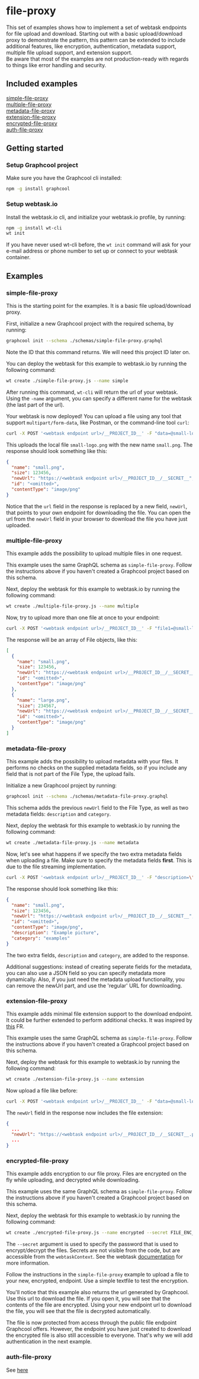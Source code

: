# file-proxy

This set of examples shows how to implement a set of webtask endpoints for file upload and download. Starting out with a basic upload/download proxy to demonstrate the pattern, this pattern can be extended to include additional features, like encryption, authentication, metadata support, multiple file upload support, and extension support.  
Be aware that most of the examples are not production-ready with regards to things like error handling and security.

## Included examples
[simple-file-proxy](#simple-file-proxy)  
[multiple-file-proxy](#multiple-file-proxy)  
[metadata-file-proxy](#metadata-file-proxy)  
[extension-file-proxy](#extension-file-proxy)  
[encrypted-file-proxy](#encrypted-file-proxy)  
[auth-file-proxy](#auth-file-proxy)

## Getting started

### Setup Graphcool project

Make sure you have the Graphcool cli installed:

```sh
npm -g install graphcool
```

### Setup webtask.io

Install the webtask.io cli, and initialize your webtask.io profile, by running:

```sh
npm -g install wt-cli
wt init
```

If you have never used wt-cli before, the `wt init` command will ask for your e-mail address or phone number to set up or connect to your webtask container.

## Examples

### simple-file-proxy

This is the starting point for the examples. It is a basic file upload/download proxy.

First, initialize a new Graphcool project with the required schema, by running:

```sh
graphcool init --schema ./schemas/simple-file-proxy.graphql
```

Note the ID that this command returns. We will need this project ID later on.

You can deploy the webtask for this example to webtask.io by running the following command:

```sh
wt create ./simple-file-proxy.js --name simple
```

After running this command, `wt-cli` will return the url of your webtask. Using the `-name` argument, you can specify a different name for the webtask (the last part of the url).

Your webtask is now deployed! You can upload a file using any tool that support `multipart/form-data`, like Postman, or the command-line tool `curl`:

```sh
curl -X POST '<webtask endpoint url>/__PROJECT_ID__' -F "data=@small-logo.png;filename=small.png"
```

This uploads the local file `small-logo.png` with the new name `small.png`. The response should look something like this:

```json
{
  "name": "small.png",
  "size": 123456,
  "newUrl": "https://<webtask endpoint url>/__PROJECT_ID__/__SECRET__",
  "id": "<omitted>",
  "contentType": "image/png"
}
```

Notice that the `url` field in the response is replaced by a new field, `newUrl`, that points to your own endpoint for downloading the file.
You can open the url from the `newUrl` field in your browser to download the file you have just uploaded.

### multiple-file-proxy

This example adds the possibility to upload multiple files in one request.

This example uses the same GraphQL schema as `simple-file-proxy`. Follow the instructions above if you haven't created a Graphcool project based on this schema.

Next, deploy the webtask for this example to webtask.io by running the following command:

```sh
wt create ./multiple-file-proxy.js --name multiple
```

Now, try to upload more than one file at once to your endpoint:

```sh
curl -X POST '<webtask endpoint url>/__PROJECT_ID__' -F "file1=@small-logo.png;filename=small.png;file2=@logo.png;filename=large.png"
```

The response will be an array of File objects, like this:

```json
[
  {
    "name": "small.png",
    "size": 123456,
    "newUrl": "https://<webtask endpoint url>/__PROJECT_ID__/__SECRET__",
    "id": "<omitted>",
    "contentType": "image/png"
  },
  {
    "name": "large.png",
    "size": 234567,
    "newUrl": "https://<webtask endpoint url>/__PROJECT_ID__/__SECRET__",
    "id": "<omitted>",
    "contentType": "image/png"
  }
]
```

### metadata-file-proxy

This example adds the possibility to upload metadata with your files. It performs no checks on the supplied metadata fields, so if you include any field that is not part of the File Type, the upload fails.

Initialize a new Graphcool project by running:

```sh
graphcool init --schema ./schemas/metadata-file-proxy.graphql
```

This schema adds the previous `newUrl` field to the File Type, as well as two metadata fields: `description` and `category`.

Next, deploy the webtask for this example to webtask.io by running the following command:

```sh
wt create ./metadata-file-proxy.js --name metadata
```

Now, let's see what happens if we specify the two extra metadata fields when uploading a file. Make sure to specify the metadata fields **first**. This is due to the file streaming implementation.

```sh
curl -X POST '<webtask endpoint url>/__PROJECT_ID__' -F "description=\"Example picture\";category=\"examples\";data=@small-logo.png;filename=small.png"
```

The response should look something like this:

```json
{
  "name": "small.png",
  "size": 123456,
  "newUrl": "https://<webtask endpoint url>/__PROJECT_ID__/__SECRET__",
  "id": "<omitted>",
  "contentType": "image/png",
  "description": "Example picture",
  "category": "examples"
}
```

The two extra fields, `description` and `category`, are added to the response.

Additional suggestions: instead of creating seperate fields for the metadata, you can also use a JSON field so you can specify metadata more dynamically. Also, if you just need the metadata upload functionality, you can remove the newUrl part, and use the 'regular' URL for downloading.

### extension-file-proxy

This example adds minimal file extension support to the download endpoint. It could be further extended to perform additional checks.
It was inspired by [this](https://github.com/graphcool/feature-requests/issues/180) FR.

This example uses the same GraphQL schema as `simple-file-proxy`. Follow the instructions above if you haven't created a Graphcool project based on this schema.

Next, deploy the webtask for this example to webtask.io by running the following command:

```sh
wt create ./extension-file-proxy.js --name extension
```

Now upload a file like before:

```sh
curl -X POST '<webtask endpoint url>/__PROJECT_ID__' -F "data=@small-logo.png;filename=small.png"
```

The `newUrl` field in the response now includes the file extension:

```json
{
  ...
  "newUrl": "https://<webtask endpoint url>/__PROJECT_ID__/__SECRET__.png",
  ...
}
```


### encrypted-file-proxy

This example adds encryption to our file proxy. Files are encrypted on the fly while uploading, and decrypted while downloading.

This example uses the same GraphQL schema as  `simple-file-proxy`. Follow the instructions above if you haven't created a Graphcool project based on this schema.

Next, deploy the webtask for this example to webtask.io by running the following command:

```sh
wt create ./encrypted-file-proxy.js --name encrypted --secret FILE_ENC_PASSWORD=<password>
```

The `--secret` argument is used to specify the password that is used to encrypt/decrypt the files. Secrets are not visible from the code, but are accessible from the `webtaskContext`. See the webtask [documentation](https://webtask.io/docs/editor/secrets) for more information.

Follow the instructions in the `simple-file-proxy` example to upload a file to your new, encrypted, endpoint. Use a simple textfile to test the encryption.

You'll notice that this example also returns the url generated by Graphcool. Use this url to download the file. If you open it, you will see that the contents of the file are encrypted. Using your new endpoint url to download the file, you will see that the file is decrypted automatically.

The file is now protected from access through the public file endpoint Graphcool offers. However, the endpoint you have just created to download the encrypted file is also still accessible to everyone. That's why we will add authentication in the next example.

### auth-file-proxy

See [here](./auth-file-proxy/README.md)
